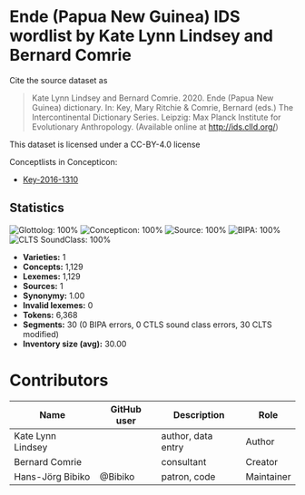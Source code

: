 # Ende (Papua New Guinea) IDS wordlist by Kate Lynn Lindsey and Bernard Comrie

Cite the source dataset as

> Kate Lynn Lindsey and Bernard Comrie. 2020. Ende (Papua New Guinea) dictionary. In: Key, Mary Ritchie & Comrie, Bernard (eds.) The Intercontinental Dictionary Series. Leipzig: Max Planck Institute for Evolutionary Anthropology. (Available online at http://ids.clld.org/)

This dataset is licensed under a CC-BY-4.0 license


Conceptlists in Concepticon:
- [Key-2016-1310](https://concepticon.clld.org/contributions/Key-2016-1310)
## Statistics


![Glottolog: 100%](https://img.shields.io/badge/Glottolog-100%25-brightgreen.svg "Glottolog: 100%")
![Concepticon: 100%](https://img.shields.io/badge/Concepticon-100%25-brightgreen.svg "Concepticon: 100%")
![Source: 100%](https://img.shields.io/badge/Source-100%25-brightgreen.svg "Source: 100%")
![BIPA: 100%](https://img.shields.io/badge/BIPA-100%25-brightgreen.svg "BIPA: 100%")
![CLTS SoundClass: 100%](https://img.shields.io/badge/CLTS%20SoundClass-100%25-brightgreen.svg "CLTS SoundClass: 100%")

- **Varieties:** 1
- **Concepts:** 1,129
- **Lexemes:** 1,129
- **Sources:** 1
- **Synonymy:** 1.00
- **Invalid lexemes:** 0
- **Tokens:** 6,368
- **Segments:** 30 (0 BIPA errors, 0 CTLS sound class errors, 30 CLTS modified)
- **Inventory size (avg):** 30.00

# Contributors

Name               | GitHub user     | Description                          | Role
---                | ---             | ---                                  | ---
Kate Lynn Lindsey |  | author, data entry | Author
Bernard Comrie |  | consultant | Creator
Hans-Jörg Bibiko | @Bibiko | patron, code | Maintainer


